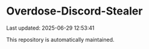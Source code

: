 # Overdose-Discord-Stealer

Last updated: 2025-06-29 12:53:41

This repository is automatically maintained.
